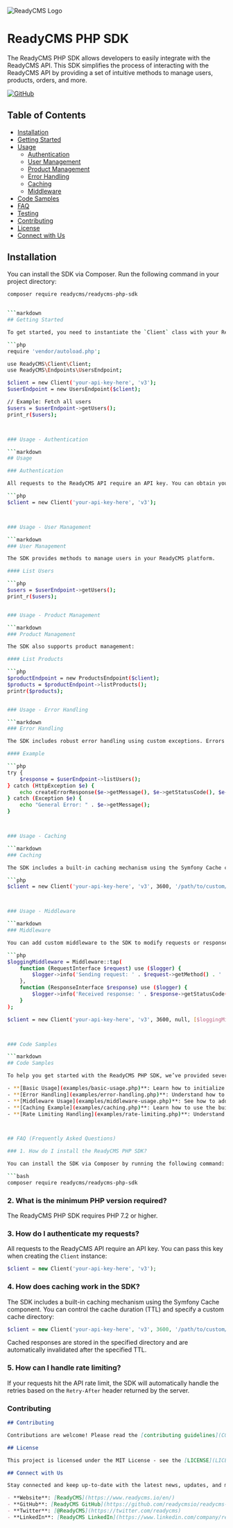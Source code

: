 ![ReadyCMS Logo](https://cdn.readycms.io/web/img/readycms-logo.png)

# ReadyCMS PHP SDK

The ReadyCMS PHP SDK allows developers to easily integrate with the ReadyCMS API. This SDK simplifies the process of interacting with the ReadyCMS API by providing a set of intuitive methods to manage users, products, orders, and more.

[![GitHub](https://img.shields.io/github/stars/readycmsio/readycms-php-sdk?style=social)](https://github.com/readycmsio/readycms-php-sdk)

## Table of Contents

- [Installation](#installation)
- [Getting Started](#getting-started)
- [Usage](#usage)
  - [Authentication](#authentication)
  - [User Management](#user-management)
  - [Product Management](#product-management)
  - [Error Handling](#error-handling)
  - [Caching](#caching)
  - [Middleware](#middleware)
- [Code Samples](#code-samples)
- [FAQ](#faq)
- [Testing](#testing)
- [Contributing](#contributing)
- [License](#license)
- [Connect with Us](#connect-with-us)


## Installation

You can install the SDK via Composer. Run the following command in your project directory:

```bash
composer require readycms/readycms-php-sdk
 
 
```markdown
## Getting Started

To get started, you need to instantiate the `Client` class with your ReadyCMS API key and version. You can then use the provided methods to interact with the API.

```php
require 'vendor/autoload.php';

use ReadyCMS\Client\Client;
use ReadyCMS\Endpoints\UsersEndpoint;

$client = new Client('your-api-key-here', 'v3');
$userEndpoint = new UsersEndpoint($client);

// Example: Fetch all users
$users = $userEndpoint->getUsers();
print_r($users);



### Usage - Authentication

```markdown
## Usage

### Authentication

All requests to the ReadyCMS API require an API key. You can obtain your API key from the ReadyCMS dashboard. When creating the `Client` instance, pass your API key to the constructor:

```php
$client = new Client('your-api-key-here', 'v3');



### Usage - User Management

```markdown
### User Management

The SDK provides methods to manage users in your ReadyCMS platform.

#### List Users

```php
$users = $userEndpoint->getUsers();
print_r($users);


### Usage - Product Management

```markdown
### Product Management

The SDK also supports product management:

#### List Products

```php
$productEndpoint = new ProductsEndpoint($client);
$products = $productEndpoint->listProducts();
printr($products);


### Usage - Error Handling

```markdown
### Error Handling

The SDK includes robust error handling using custom exceptions. Errors encountered during API requests will throw an `HttpException` with relevant details, including the HTTP status code, error message, and additional details.

#### Example

```php
try {
    $response = $userEndpoint->listUsers();
} catch (HttpException $e) {
    echo createErrorResponse($e->getMessage(), $e->getStatusCode(), $e->getErrorCode(), $e->getDetails());
} catch (Exception $e) {
    echo "General Error: " . $e->getMessage();
}



### Usage - Caching

```markdown
### Caching

The SDK includes a built-in caching mechanism using the Symfony Cache component. You can control the cache duration (TTL) and specify a custom cache directory:

```php
$client = new Client('your-api-key-here', 'v3', 3600, '/path/to/custom/cache');



### Usage - Middleware

```markdown
### Middleware

You can add custom middleware to the SDK to modify requests or responses, log requests, or implement custom authentication. Middleware is added during the `Client` initialization:

```php
$loggingMiddleware = Middleware::tap(
    function (RequestInterface $request) use ($logger) {
        $logger->info('Sending request: ' . $request->getMethod() . ' ' . $request->getUri());
    },
    function (ResponseInterface $response) use ($logger) {
        $logger->info('Received response: ' . $response->getStatusCode());
    }
);

$client = new Client('your-api-key-here', 'v3', 3600, null, [$loggingMiddleware]);



### Code Samples

```markdown
## Code Samples

To help you get started with the ReadyCMS PHP SDK, we’ve provided several code samples:

- **[Basic Usage](examples/basic-usage.php)**: Learn how to initialize the client and make a simple API call.
- **[Error Handling](examples/error-handling.php)**: Understand how to handle exceptions thrown by the SDK.
- **[Middleware Usage](examples/middleware-usage.php)**: See how to add custom middleware for logging and other purposes.
- **[Caching Example](examples/caching.php)**: Learn how to use the built-in caching mechanism.
- **[Rate Limiting Handling](examples/rate-limiting.php)**: Understand how the SDK handles API rate limits.



## FAQ (Frequently Asked Questions)

### 1. How do I install the ReadyCMS PHP SDK?

You can install the SDK via Composer by running the following command:

```bash
composer require readycms/readycms-php-sdk
```

### 2. What is the minimum PHP version required?

The ReadyCMS PHP SDK requires PHP 7.2 or higher.

### 3. How do I authenticate my requests?

All requests to the ReadyCMS API require an API key. You can pass this key when creating the `Client` instance:

```php
$client = new Client('your-api-key-here', 'v3');
```

### 4. How does caching work in the SDK?

The SDK includes a built-in caching mechanism using the Symfony Cache component. You can control the cache duration (TTL) and specify a custom cache directory:

```php
$client = new Client('your-api-key-here', 'v3', 3600, '/path/to/custom/cache');
```

Cached responses are stored in the specified directory and are automatically invalidated after the specified TTL.

### 5. How can I handle rate limiting?

If your requests hit the API rate limit, the SDK will automatically handle the retries based on the `Retry-After` header returned by the server.


### Contributing

```markdown
## Contributing

Contributions are welcome! Please read the [contributing guidelines](CONTRIBUTING.md) before submitting a pull request.

## License

This project is licensed under the MIT License - see the [LICENSE](LICENSE) file for details.

## Connect with Us

Stay connected and keep up-to-date with the latest news, updates, and more:

- **Website**: [ReadyCMS](https://www.readycms.io/en/)
- **GitHub**: [ReadyCMS GitHub](https://github.com/readycmsio/readycms-php-sdk)
- **Twitter**: [@ReadyCMS](https://twitter.com/readycms)
- **LinkedIn**: [ReadyCMS LinkedIn](https://www.linkedin.com/company/readycms)
